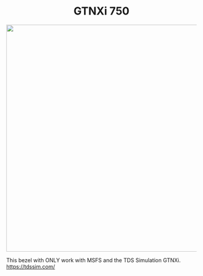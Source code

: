 <p align="center">
  <h1 align="center">GTNXi 750</h1>
</p>
<p align="center"><img src="https://github.com/Simstrumentation/Air-Manager/raw/main/../msfs2020/Generic/Generic-TDS_GTNXi_750/f822e2ca-6a59-452b-b35d-a086eb540121/preview.png" width="600"/></p>


This bezel with ONLY work with MSFS and the TDS Simulation GTNXi. https://tdssim.com/
